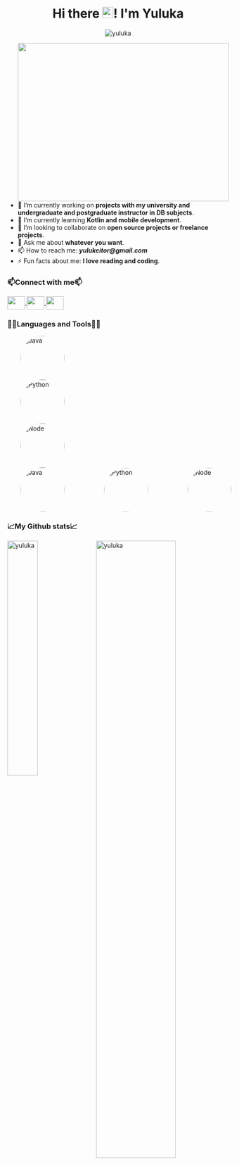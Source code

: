 <link href="https://cdn.jsdelivr.net/npm/bootstrap@5.3.3/dist/css/bootstrap.min.css" rel="stylesheet" integrity="sha384-QWTKZyjpPEjISv5WaRU9OFeRpok6YctnYmDr5pNlyT2bRjXh0JMhjY6hW+ALEwIH" crossorigin="anonymous">

<h1 align="center"> Hi there <img src="https://media.giphy.com/media/hvRJCLFzcasrR4ia7z/giphy.gif" width="25px">! I'm Yuluka </h1>

<p align="center"> <img src="https://komarev.com/ghpvc/?username=cuatrosr&label=Profile%20views&color=0e75b6&style=flat" alt="yuluka"> </p>
<img align="right" width="480px" height="360px" src="https://media.giphy.com/media/v1.Y2lkPTc5MGI3NjExMG5rbDR3bWZkeW40ZjUyYjdqejJ0dHJvZXFobHNtaHI0d3Izamo2ciZlcD12MV9pbnRlcm5hbF9naWZfYnlfaWQmY3Q9Zw/yYSSBtDgbbRzq/giphy.gif">

- 🔭 I’m currently working on **projects with my university and undergraduate and postgraduate instructor in DB subjects**.
- 🌱 I’m currently learning **Kotlin and mobile development**.
- 👯 I’m looking to collaborate on **open source projects or freelance projects**.
- 💬 Ask me about **whatever you want**.
- 📫 How to reach me: **_yulukeitor@gmail.com_**
- ⚡ Fun facts about me: **I love reading and coding**.

<h3> 📫Connect with me📫 </h3>
<p>
  <a href="https://api.whatsapp.com/send?phone=3127489843" target="_blank">
    <img align="center" src="https://raw.githubusercontent.com/rahuldkjain/github-profile-readme-generator/master/src/images/icons/Social/whatsapp.svg" height="30" width="40">
  </a>
  
  <a href="mailto:yulukeitor@gmail.com" target="_blank">
    <img align="center" src="https://upload.wikimedia.org/wikipedia/commons/7/7e/Gmail_icon_%282020%29.svg" height="30" width="40">
  </a>

  <a href="https://www.linkedin.com/in/yuluka-gigante-muriel-933a33254/" target="_blank">
    <img align="center" src="https://raw.githubusercontent.com/rahuldkjain/github-profile-readme-generator/master/src/images/icons/Social/linked-in-alt.svg" height="30" width="40">
  </a>
</p>

<h3> 👨‍💻Languages and Tools👨‍💻 </h3>

<div class="container d-flex mt-3 mb-5">
  <div class="row">
    <div class="col" style="padding-inline: 30px;">
      <div style="width: 100px; height: 100px;">
        <img src="https://upload.wikimedia.org/wikipedia/commons/thumb/4/47/Java_Black_icon.svg/1024px-Java_Black_icon.svg.png" alt="Java"  style="border-radius: 50%;width: 100px; height: 100px;">
        <div class="progress mt-2" role="progressbar" aria-label="Default striped example" aria-valuenow="10" aria-valuemin="0" aria-valuemax="100">
          <div class="progress-bar progress-bar-striped" style="width: 80%"></div>
        </div>
      </div>
    </div>
    <div class="col" style="padding-inline: 30px;">
      <div style="width: 100px; height: 100px;">
        <img src="https://upload.wikimedia.org/wikipedia/commons/thumb/c/c3/Python-logo-notext.svg/800px-Python-logo-notext.svg.png" alt="Python"  style="border-radius: 50%;width: 100px; height: 100px;">
        <div class="progress mt-2" role="progressbar" aria-label="Default striped example" aria-valuenow="10" aria-valuemin="0" aria-valuemax="100">
          <div class="progress-bar progress-bar-striped" style="width: 80%"></div>
        </div>
      </div>
    </div>
    <div class="col" style="padding-inline: 30px;">
      <div style="width: 100px; height: 100px;">
        <img src="https://upload.wikimedia.org/wikipedia/commons/thumb/d/d9/Node.js_logo.svg/1920px-Node.js_logo.svg.png" alt="Node"  style="border-radius: 50%;width: 100px; height: 100px;">
        <div class="progress mt-2" role="progressbar" aria-label="Default striped example" aria-valuenow="10" aria-valuemin="0" aria-valuemax="100">
          <div class="progress-bar progress-bar-striped" style="width: 60%"></div>
        </div>
      </div>
    </div>
    
  </div>
</div>

<div class="container mt-3 mb-5" style="display: flex; gap: 30px;">
  <div style="flex: 1; padding-inline: 30px;">
    <div style="width: 100px; height: 100px;">
      <img src="https://upload.wikimedia.org/wikipedia/commons/thumb/4/47/Java_Black_icon.svg/1024px-Java_Black_icon.svg.png" alt="Java" style="border-radius: 50%; width: 100px; height: 100px;">
      <div class="progress mt-2" role="progressbar" aria-label="Default striped example" aria-valuenow="10" aria-valuemin="0" aria-valuemax="100">
        <div class="progress-bar progress-bar-striped" style="width: 80%"></div>
      </div>
    </div>
  </div>
  <div style="flex: 1; padding-inline: 30px;">
    <div style="width: 100px; height: 100px;">
      <img src="https://upload.wikimedia.org/wikipedia/commons/thumb/c/c3/Python-logo-notext.svg/800px-Python-logo-notext.svg.png" alt="Python" style="border-radius: 50%; width: 100px; height: 100px;">
      <div class="progress mt-2" role="progressbar" aria-label="Default striped example" aria-valuenow="10" aria-valuemin="0" aria-valuemax="100">
        <div class="progress-bar progress-bar-striped" style="width: 80%"></div>
      </div>
    </div>
  </div>
  <div style="flex: 1; padding-inline: 30px;">
    <div style="width: 100px; height: 100px;">
      <img src="https://upload.wikimedia.org/wikipedia/commons/thumb/d/d9/Node.js_logo.svg/1920px-Node.js_logo.svg.png" alt="Node" style="border-radius: 50%; width: 100px; height: 100px;">
      <div class="progress mt-2" role="progressbar" aria-label="Default striped example" aria-valuenow="10" aria-valuemin="0" aria-valuemax="100">
        <div class="progress-bar progress-bar-striped" style="width: 60%"></div>
      </div>
    </div>
  </div>
</div>


<h3> 📈My Github stats📈 </h3>
<img align="right" src="https://github-readme-stats.vercel.app/api?username=yuluka&show_icons=true&theme=react&include_all_commits=true&locale=en" alt="yuluka" width="60%">

<img src="https://github-readme-stats.vercel.app/api/top-langs?username=yuluka&show_icons=true&theme=react&include_all_commits=true&locale=en&layout=compact" alt="yuluka" width="37%">

